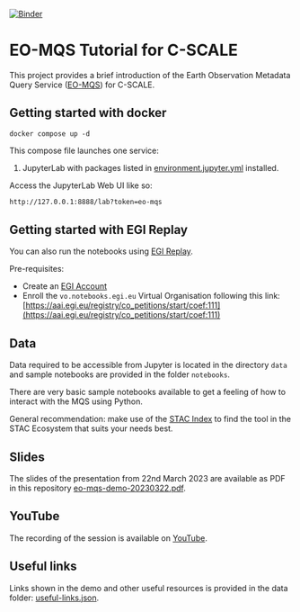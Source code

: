 [![Binder](https://replay.notebooks.egi.eu/badge_logo.svg)](https://replay.notebooks.egi.eu/v2/gh/c-scale-community/c-scale-tutorial-eo-mqs/HEAD?labpath=notebooks%2F1-EO-MQS_DataDiscovery.ipynb)

# EO-MQS Tutorial for C-SCALE

This project provides a brief introduction of the Earth Observation Metadata Query Service
([EO-MQS](https://wiki.c-scale.eu/C-SCALE/c-scale-services/eo-mqs)) for C-SCALE.

## Getting started with docker

`docker compose up -d`

This compose file launches one service:
1. JupyterLab with packages listed in [environment.jupyter.yml](environment.jupyter.yml) installed.

Access the JupyterLab Web UI like so:

```bash
http://127.0.0.1:8888/lab?token=eo-mqs
```

## Getting started with EGI Replay

You can also run the notebooks using
[EGI Replay](https://replay.notebooks.egi.eu/v2/gh/c-scale-community/c-scale-tutorial-eo-mqs/HEAD?labpath=notebooks%2F1-EO-MQS_DataDiscovery.ipynb).

Pre-requisites:
* Create an [EGI Account](https://docs.egi.eu/users/aai/check-in/signup/)
* Enroll the `vo.notebooks.egi.eu` Virtual Organisation following this link:
  [https://aai.egi.eu/registry/co_petitions/start/coef:111](https://aai.egi.eu/registry/co_petitions/start/coef:111)

## Data

Data required to be accessible from Jupyter is located in the directory `data` and sample notebooks are provided in the folder `notebooks`.

There are very basic sample notebooks available to get a feeling of how to interact with the MQS using Python.

General recommendation: make use of the [STAC Index](https://stacindex.org/ecosystem) to find the tool in the STAC Ecosystem that suits your needs best.

## Slides 

The slides of the presentation from 22nd March 2023 are available as PDF in this repository [eo-mqs-demo-20230322.pdf](eo-mqs-demo-20230322.pdf).

## YouTube 

The recording of the session is available on [YouTube](https://youtu.be/cebnrOgoX_I).

## Useful links

Links shown in the demo and other useful resources is provided in the data folder: [useful-links.json](data/useful-links.json).

